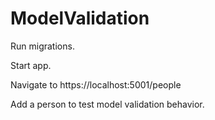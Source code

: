 # ModelValidation

Run migrations.

Start app.

Navigate to https://localhost:5001/people

Add a person to test model validation behavior.

